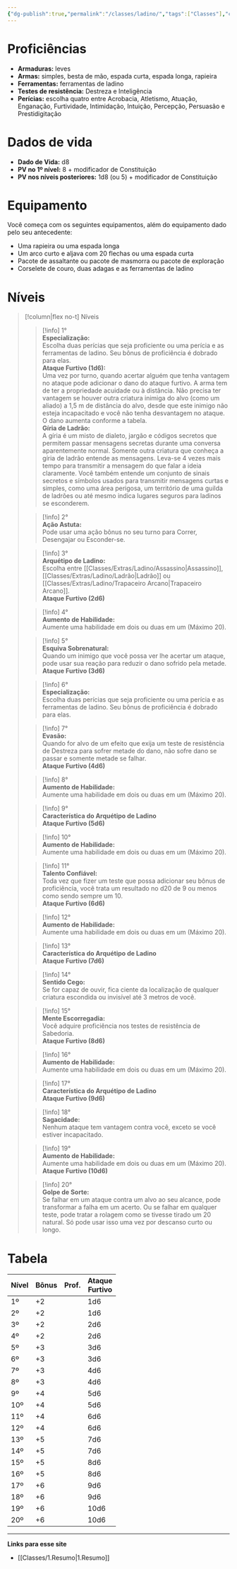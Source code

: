 ```yaml
---
{"dg-publish":true,"permalink":"/classes/ladino/","tags":["Classes"],"created":"2024-07-23T13:36:15.068-03:00","updated":"2024-08-07T16:16:24.327-03:00"}
---
```



# Proficiências

- **Armaduras:** leves
- **Armas:** simples, besta de mão, espada curta, espada longa, rapieira
- **Ferramentas:** ferramentas de ladino
- **Testes de resistência:** Destreza e Inteligência
- **Perícias:** escolha quatro entre Acrobacia, Atletismo, Atuação, Enganação, Furtividade, Intimidação, Intuição, Percepção, Persuasão e Prestidigitação

# Dados de vida
- **Dado de Vida:** d8
- **PV no 1º nível:** 8 + modificador de Constituição
- **PV nos níveis posteriores:** 1d8 (ou 5) + modificador de Constituição

# Equipamento

Você começa com os seguintes equipamentos, além do equipamento dado pelo seu antecedente:

- Uma rapieira ou uma espada longa
- Um arco curto e aljava com 20 flechas ou uma espada curta
- Pacote de assaltante ou pacote de masmorra ou pacote de exploração
- Corselete de couro, duas adagas e as ferramentas de ladino

# Níveis
>[!column|flex no-t] Níveis
>> [!info] 1°  
>> **Especialização:**  
>> Escolha duas perícias que seja proficiente ou uma perícia e as ferramentas de ladino. Seu bônus de proficiência é dobrado para elas.  
>> **Ataque Furtivo (1d6):**  
>> Uma vez por turno, quando acertar alguém que tenha vantagem no ataque pode adicionar o dano do ataque furtivo. A arma tem de ter a propriedade acuidade ou à distância. Não precisa ter vantagem se houver outra criatura inimiga do alvo (como um aliado) a 1,5 m de distância do alvo, desde que este inimigo não esteja incapacitado e você não tenha desvantagem no ataque. O dano aumenta conforme a tabela.  
>> **Gíria de Ladrão:**  
>> A gíria é um misto de dialeto, jargão e códigos secretos que permitem passar mensagens secretas durante uma conversa aparentemente normal. Somente outra criatura que conheça a gíria de ladrão entende as mensagens. Leva-se 4 vezes mais tempo para transmitir a mensagem do que falar a ideia claramente. Você também entende um conjunto de sinais secretos e símbolos usados para transmitir mensagens curtas e simples, como uma área perigosa, um território de uma guilda de ladrões ou até mesmo indica lugares seguros para ladinos se esconderem.  
>
>> [!info] 2°  
>> **Ação Astuta:**  
>> Pode usar uma ação bônus no seu turno para Correr, Desengajar ou Esconder-se.  
>
>> [!info] 3°  
>> **Arquétipo de Ladino:**  
>> Escolha entre [[Classes/Extras/Ladino/Assassino\|Assassino]], [[Classes/Extras/Ladino/Ladrão\|Ladrão]] ou [[Classes/Extras/Ladino/Trapaceiro Arcano\|Trapaceiro Arcano]].  
>> **Ataque Furtivo (2d6)**  
>
>> [!info] 4°  
>> **Aumento de Habilidade:**  
>> Aumente uma habilidade em dois ou duas em um (Máximo 20).  
>
>> [!info] 5°  
>> **Esquiva Sobrenatural:**  
>> Quando um inimigo que você possa ver lhe acertar um ataque, pode usar sua reação para reduzir o dano sofrido pela metade.  
>> **Ataque Furtivo (3d6)**  
>
>> [!info] 6°  
>> **Especialização:**  
>> Escolha duas perícias que seja proficiente ou uma perícia e as ferramentas de ladino. Seu bônus de proficiência é dobrado para elas.  
>
>> [!info] 7°  
>> **Evasão:**  
>> Quando for alvo de um efeito que exija um teste de resistência de Destreza para sofrer metade do dano, não sofre dano se passar e somente metade se falhar.  
>> **Ataque Furtivo (4d6)**  
>
>> [!info] 8°  
>> **Aumento de Habilidade:**  
>> Aumente uma habilidade em dois ou duas em um (Máximo 20).  
>
>> [!info] 9°  
>> **Característica do Arquétipo de Ladino**  
>> **Ataque Furtivo (5d6)**  
>
>> [!info] 10°  
>> **Aumento de Habilidade:**  
>> Aumente uma habilidade em dois ou duas em um (Máximo 20).  
>
>> [!info] 11°  
>> **Talento Confiável:**  
>> Toda vez que fizer um teste que possa adicionar seu bônus de proficiência, você trata um resultado no d20 de 9 ou menos como sendo sempre um 10.  
>> **Ataque Furtivo (6d6)**  
>
>> [!info] 12°  
>> **Aumento de Habilidade:**  
>> Aumente uma habilidade em dois ou duas em um (Máximo 20).  
>
>> [!info] 13°  
>> **Característica do Arquétipo de Ladino**  
>> **Ataque Furtivo (7d6)**  
>
>> [!info] 14°  
>> **Sentido Cego:**  
>> Se for capaz de ouvir, fica ciente da localização de qualquer criatura escondida ou invisível até 3 metros de você.  
>
>> [!info] 15°  
>> **Mente Escorregadia:**  
>> Você adquire proficiência nos testes de resistência de Sabedoria.  
>> **Ataque Furtivo (8d6)**  
>
>> [!info] 16°  
>> **Aumento de Habilidade:**  
>> Aumente uma habilidade em dois ou duas em um (Máximo 20).  
>
>> [!info] 17°  
>> **Característica do Arquétipo de Ladino**  
>> **Ataque Furtivo (9d6)**  
>
>> [!info] 18°  
>> **Sagacidade:**  
>> Nenhum ataque tem vantagem contra você, exceto se você estiver incapacitado.  
>
>> [!info] 19°  
>> **Aumento de Habilidade:**  
>> Aumente uma habilidade em dois ou duas em um (Máximo 20).  
>> **Ataque Furtivo (10d6)**  
>
>> [!info] 20°  
>> **Golpe de Sorte:**  
>> Se falhar em um ataque contra um alvo ao seu alcance, pode transformar a falha em um acerto. Ou se falhar em qualquer teste, pode tratar a rolagem como se tivesse tirado um 20 natural. Só pode usar isso uma vez por descanso curto ou longo.

# Tabela

| Nível | Bônus | Prof. | Ataque<br>Furtivo |
|-------|-------|-------|----------------|
| 1º    | +2    |       | 1d6            |
| 2º    | +2    |       | 1d6            |
| 3º    | +2    |       | 2d6            |
| 4º    | +2    |       | 2d6            |
| 5º    | +3    |       | 3d6            |
| 6º    | +3    |       | 3d6            |
| 7º    | +3    |       | 4d6            |
| 8º    | +3    |       | 4d6            |
| 9º    | +4    |       | 5d6            |
| 10º   | +4    |       | 5d6            |
| 11º   | +4    |       | 6d6            |
| 12º   | +4    |       | 6d6            |
| 13º   | +5    |       | 7d6            |
| 14º   | +5    |       | 7d6            |
| 15º   | +5    |       | 8d6            |
| 16º   | +5    |       | 8d6            |
| 17º   | +6    |       | 9d6            |
| 18º   | +6    |       | 9d6            |
| 19º   | +6    |       | 10d6           |
| 20º   | +6    |       | 10d6           |

___
**Links para esse site**
- [[Classes/1.Resumo\|1.Resumo]]
